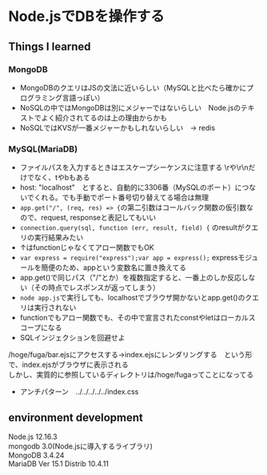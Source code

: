 # Node.jsでDBを操作する

## Things I learned

### MongoDB

-  MongoDBのクエリはJSの文法に近いらしい（MySQLと比べたら確かにプログラミング言語っぽい）
-  NoSQLの中ではMongoDBは別にメジャーではないらしい　Node.jsのテキストでよく紹介されてるのは上の理由からかも
-  NoSQLではKVSが一番メジャーかもしれないらしい　→ redis

### MySQL(MariaDB)

-  ファイルパスを入力するときはエスケープシーケンスに注意する \rや\r\nだけでなく、tやbもある
-  host: "localhost"　とすると、自動的に3306番（MySQLのポート）につないでくれる。でも手動でポート番号切り替えてる場合は無理
-  `app.get("/", (req, res) => {`の第二引数はコールバック関数の仮引数なので、request, responseと表記してもいい
-  `connection.query(sql, function (err, result, field) {` のresultがクエリの実行結果みたい
-  ↑はfunctionじゃなくてアロー関数でもOK
-  `var express = require("express");var app = express();` expressモジュールを簡便のため、appという変数名に置き換えてる
-  app.get()で同じパス（"/"とか）を複数指定すると、一番上のしか反応しない（その時点でレスポンスが返ってしまう）
-  `node app.js`で実行しても、localhostでブラウザ開かないとapp.get()のクエリは実行されない
-  functionでもアロー関数でも、その中で宣言されたconstやletはローカルスコープになる
-  SQLインジェクションを回避せよ

/hoge/fuga/bar.ejsにアクセスする→index.ejsにレンダリングする　という形で、index.ejsがブラウザに表示される  
しかし、実質的に参照しているディレクトリは/hoge/fugaってことになってる  

- アンチパターン　../../../../../index.css

## environment development

Node.js 12.16.3  
mongodb 3.0(Node.jsに導入するライブラリ)  
MongoDB 3.4.24  
MariaDB Ver 15.1 Distrib 10.4.11  
